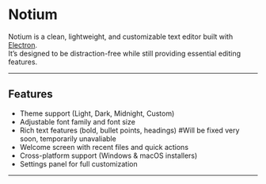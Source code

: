 # Notium

Notium is a clean, lightweight, and customizable text editor built with [Electron](https://www.electronjs.org/).  
It’s designed to be distraction-free while still providing essential editing features.

---

## Features
- Theme support (Light, Dark, Midnight, Custom)
- Adjustable font family and font size
- Rich text features (bold, bullet points, headings) #Will be fixed very soon, temporarily unavaliable
- Welcome screen with recent files and quick actions
- Cross-platform support (Windows & macOS installers)
- Settings panel for full customization

---

